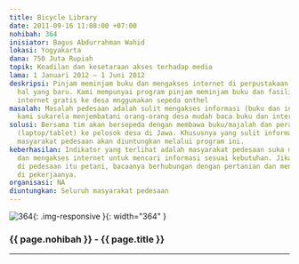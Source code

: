 ```yaml
---
title: Bicycle Library
date: 2011-09-16 11:08:00 +07:00
nohibah: 364
inisiator: Bagus Abdurrahman Wahid
lokasi: Yogyakarta
dana: 750 Juta Rupiah
topik: Keadilan dan kesetaraan akses terhadap media
lama: 1 Januari 2012 – 1 Juni 2012
deskripsi: Pinjam meminjam buku dan mengakses internet di perpustakaan bukan lagi
  hal yang baru. Kami mempunyai program pinjam meminjam buku dan fasilitas mengakses
  internet gratis ke desa mnggunakan sepeda onthel
masalah: Masalah pedesaan adalah sulit mengakses informasi (buku dan internet). Tujuan
  kami sukarela menjembatani orang-orang desa mudah baca buku dan internet
solusi: Bersama tim akan bersepeda dengan membawa buku/majalah dan perangkat internet
  (laptop/tablet) ke pelosok desa di Jawa. Khususnya yang sulit informasi.Seluruh
  masyarakat pedesaan akan diuntungkan melalui program ini.
keberhasilan: Indikator yang terlihat adalah masyarakat pedesaan suka membaca buku
  dan mengakses internet untuk mencari informasi sesuai kebutuhan. Jika mayoritas
  di pedesaan itu petani, bacaanya berhubungan dengan pertanian dan mengaplikasikannya
  di pekerjaanya.
organisasi: NA
diuntungkan: Seluruh masyarakat pedesaan
---
```


![364](/static/img/hibahcmb/364.png){: .img-responsive }{: width="364" }

### {{ page.nohibah }} - {{ page.title }}

---
